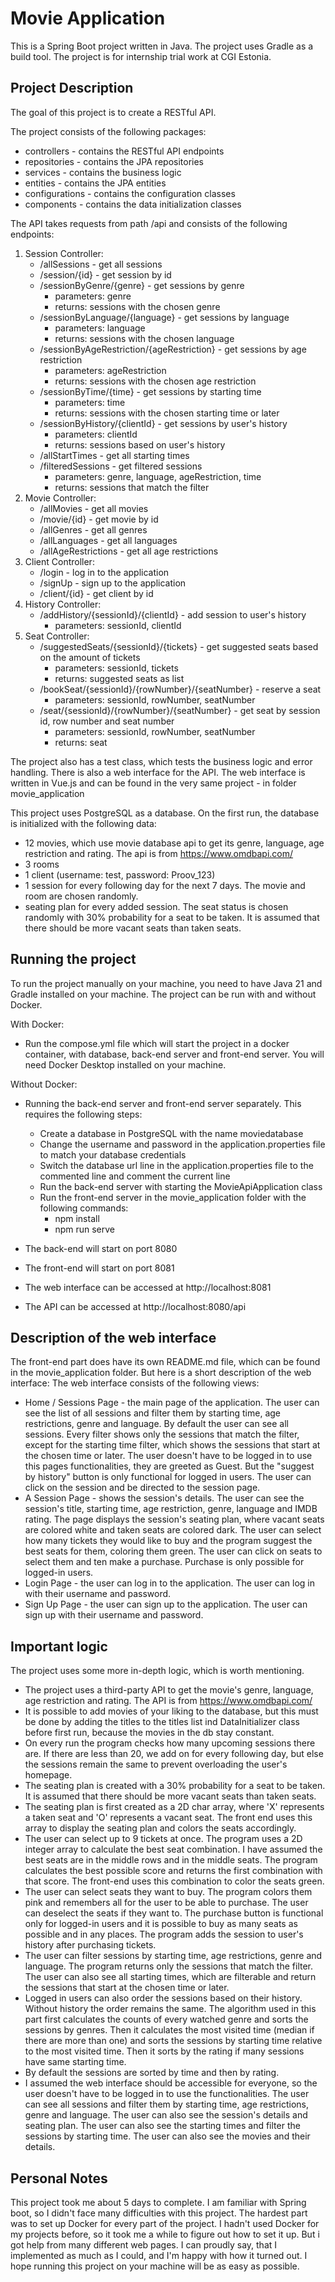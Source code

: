 # Movie Application

This is a Spring Boot project written in Java. The project uses Gradle as a build tool. The project is for internship trial work at CGI Estonia.

## Project Description

The goal of this project is to create a RESTful API.

The project consists of the following packages:
* controllers - contains the RESTful API endpoints
* repositories - contains the JPA repositories
* services - contains the business logic
* entities - contains the JPA entities
* configurations - contains the configuration classes
* components - contains the data initialization classes

The API takes requests from path /api and consists of the following endpoints:
1) Session Controller:
   * /allSessions - get all sessions
   * /session/{id} - get session by id
   * /sessionByGenre/{genre} - get sessions by genre
      * parameters: genre
      * returns: sessions with the chosen genre
    * /sessionByLanguage/{language} - get sessions by language
      * parameters: language
      * returns: sessions with the chosen language
    * /sessionByAgeRestriction/{ageRestriction} - get sessions by age restriction
        * parameters: ageRestriction
        * returns: sessions with the chosen age restriction
    * /sessionByTime/{time} - get sessions by starting time
        * parameters: time
        * returns: sessions with the chosen starting time or later
    * /sessionByHistory/{clientId} - get sessions by user's history
         * parameters: clientId
         * returns: sessions based on user's history
    * /allStartTimes - get all starting times
    * /filteredSessions - get filtered sessions
        * parameters: genre, language, ageRestriction, time
        * returns: sessions that match the filter
2) Movie Controller:
    * /allMovies - get all movies
    * /movie/{id} - get movie by id
    * /allGenres - get all genres
    * /allLanguages - get all languages
    * /allAgeRestrictions - get all age restrictions
3) Client Controller:
    * /login - log in to the application
    * /signUp - sign up to the application
    * /client/{id} - get client by id
4) History Controller:
    * /addHistory/{sessionId}/{clientId} - add session to user's history
        * parameters: sessionId, clientId
5) Seat Controller:
    * /suggestedSeats/{sessionId}/{tickets} - get suggested seats based on the amount of tickets
        * parameters: sessionId, tickets
        * returns: suggested seats as list
    * /bookSeat/{sessionId}/{rowNumber}/{seatNumber} - reserve a seat
        * parameters: sessionId, rowNumber, seatNumber
    * /seat/{sessionId}/{rowNumber}/{seatNumber} - get seat by session id, row number and seat number
        * parameters: sessionId, rowNumber, seatNumber
        * returns: seat

The project also has a test class, which tests the business logic and error handling.
There is also a web interface for the API.
The web interface is written in Vue.js and can be found in the very same project - in folder movie_application

This project uses PostgreSQL as a database. On the first run, the database is initialized with the following data:
* 12 movies, which use movie database api to get its genre, language, age restriction and rating.
  The api is from https://www.omdbapi.com/
* 3 rooms
* 1 client (username: test, password: Proov_123) 
* 1 session for every following day for the next 7 days. The movie and room are chosen randomly.
* seating plan for every added session. The seat status is chosen randomly with 30% probability for a seat to be taken. It is assumed that there should be more vacant seats than taken seats.

## Running the project

To run the project manually on your machine, you need to have Java 21 and Gradle installed on your machine.
The project can be run with and without Docker.

With Docker:
* Run the compose.yml file which will start the project in a docker container, with database, back-end server and front-end server. You will need Docker Desktop installed on your machine.

Without Docker:
* Running the back-end server and front-end server separately.
   This requires the following steps:
   * Create a database in PostgreSQL with the name moviedatabase
   * Change the username and password in the application.properties file to match your database credentials
   * Switch the database url line in the application.properties file to the commented line and comment the current line
   * Run the back-end server with starting the MovieApiApplication class
   * Run the front-end server in the movie_application folder with the following commands:
     * npm install
     * npm run serve


* The back-end will start on port 8080
* The front-end will start on port 8081
* The web interface can be accessed at http://localhost:8081
* The API can be accessed at http://localhost:8080/api

## Description of the web interface

The front-end part does have its own README.md file, which can be found in the movie_application folder. But here is a short description of the web interface:
The web interface consists of the following views:
* Home / Sessions Page - the main page of the application. The user can see the list of all sessions and filter them by starting time, age restrictions, genre and language. By default the user can see all sessions. Every filter shows only the sessions that match the filter, except for the starting time filter, which shows the sessions that start at the chosen time or later. The user doesn't have to be logged in to use this pages functionalities, they are greeted as Guest. But the "suggest by history" button is only functional for logged in users. The user can click on the session and be directed to the session page.
* A Session Page - shows the session's details. The user can see the session's title, starting time, age restriction, genre, language and IMDB rating. The page displays the session's seating plan, where vacant seats are colored white and taken seats are colored dark. The user can select how many tickets they would like to buy and the program suggest the best seats for them, coloring them green. The user can click on seats to select them and ten make a purchase. Purchase is only possible for logged-in users.
* Login Page - the user can log in to the application. The user can log in with their username and password.
* Sign Up Page - the user can sign up to the application. The user can sign up with their username and password.

## Important logic

The project uses some more in-depth logic, which is worth mentioning.
* The project uses a third-party API to get the movie's genre, language, age restriction and rating. The API is from https://www.omdbapi.com/
* It is possible to add movies of your liking to the database, but this must be done by adding the titles to the titles list ind DataInitializer class before first run, because the movies in the db stay constant.
* On every run the program checks how many upcoming sessions there are. If there are less than 20, we add on for every following day, but else the sessions remain the same to prevent overloading the user's homepage.
* The seating plan is created with a 30% probability for a seat to be taken. It is assumed that there should be more vacant seats than taken seats.
* The seating plan is first created as a 2D char array, where 'X' represents a taken seat and 'O' represents a vacant seat. The front end uses this array to display the seating plan and colors the seats accordingly.
* The user can select up to 9 tickets at once. The program uses a 2D integer array to calculate the best seat combination. I have assumed the best seats are in the middle rows and in the middle seats. The program calculates the best possible score and returns the first combination with that score. The front-end uses this combination to color the seats green.
* The user can select seats they want to buy. The program colors them pink and remembers all for the user to be able to purchase. The user can deselect the seats if they want to. The purchase button is functional only for logged-in users and it is possible to buy as many seats as possible and in any places. The program adds the session to user's history after purchasing tickets.
* The user can filter sessions by starting time, age restrictions, genre and language. The program returns only the sessions that match the filter. The user can also see all starting times, which are filterable and return the sessions that start at the chosen time or later.
* Logged in users can also order the sessions based on their history. Without history the order remains the same. The algorithm used in this part first calculates the counts of every watched genre and sorts the sessions by genres. Then it calculates the most visited time (median if there are more than one) and sorts the sessions by starting time relative to the most visited time. Then it sorts by the rating if many sessions have same starting time.
* By default the sessions are sorted by time and then by rating.
* I assumed the web interface should be accessible for everyone, so the user doesn't have to be logged in to use the functionalities. The user can see all sessions and filter them by starting time, age restrictions, genre and language. The user can also see the session's details and seating plan. The user can also see the starting times and filter the sessions by starting time. The user can also see the movies and their details.


## Personal Notes

This project took me about 5 days to complete. I am familiar with Spring boot, so I didn't face many difficulties with this project. 
The hardest part was to set up Docker for every part of the project. I hadn't used Docker for my projects before, so it took me a while to figure out how to set it up. But i got help from many different web pages.
I can proudly say, that I implemented as much as I could, and I'm happy with how it turned out. I hope running this project on your machine will be as easy as possible.


